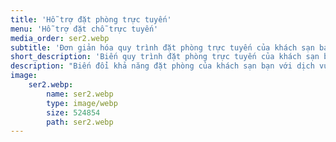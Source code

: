 ```yaml
---
title: 'Hỗ trợ đặt phòng trực tuyến'
menu: 'Hỗ trợ đặt chỗ trực tuyến'
media_order: ser2.webp
subtitle: 'Đơn giản hóa quy trình đặt phòng trực tuyến của khách sạn bạn một cách dễ dàng.'
short_description: 'Biến quy trình đặt phòng trực tuyến của khách sạn bạn trở nên nhanh chóng và thuận tiện hơn bao giờ hết. Với giao diện thân thiện, thao tác đơn giản và tích hợp tối ưu, khách hàng có thể đặt phòng chỉ trong vài bước, giúp bạn tăng tỷ lệ chuyển đổi và nâng cao trải nghiệm người dùng.'
description: "Biến đổi khả năng đặt phòng của khách sạn bạn với dịch vụ hỗ trợ đặt phòng trực tuyến toàn diện của chúng tôi.\n\nGiải pháp của chúng tôi mang đến một hệ thống quản lý đặt phòng dễ dàng và hiệu quả, giúp khách sạn tối ưu hóa quy trình vận hành. Với giao diện thân thiện, cả nhân viên và khách hàng đều có thể thao tác nhanh chóng, đảm bảo trải nghiệm liền mạch từ khâu đặt phòng đến quản lý dịch vụ.\n\nBên cạnh đó, hệ thống backend tiên tiến cung cấp cập nhật và phân tích theo thời gian thực, giúp khách sạn giảm thiểu sai sót, nâng cao hiệu suất làm việc và tối đa hóa sự hài lòng của khách hàng. Không chỉ cải thiện nhận diện thương hiệu, giải pháp này còn tạo điều kiện cho khách đặt phòng trực tiếp trên website, hạn chế sự phụ thuộc vào các nền tảng trung gian và tối ưu hóa doanh thu.\n\nVới thiết kế trực quan và chức năng tối ưu, thu hút nhiều khách hơn và tăng tỷ lệ lấp đầy. Đầu tư vào tương lai của khách sạn của bạn bằng cách thiết lập một sự hiện diện trực tuyến mạnh mẽ, phù hợp với đối tượng mục tiêu của bạn."
image:
    ser2.webp:
        name: ser2.webp
        type: image/webp
        size: 524854
        path: ser2.webp
---
```


